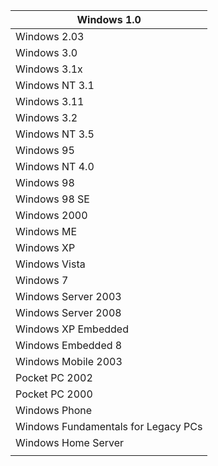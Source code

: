 | Windows 1.0                         |
| ----------------------------------- |
| Windows 2.03                        |
| Windows 3.0                         |
| Windows 3.1x                        |
| Windows NT 3.1                      |
| Windows 3.11                        |
| Windows 3.2                         |
| Windows NT 3.5                      | http://web.archive.org/web/20070311134342/http://www.microsoft.com/technet/archive/winntas/default.mspx?mfr=true |
| Windows 95                          | http://web.archive.org/web/20040831095313/http://www.microsoft.com/windows95/default.asp |
| Windows NT 4.0                      | http://web.archive.org/web/20070306001947/http://www.microsoft.com/ntworkstation/default.asp |
| Windows 98                          | http://web.archive.org/web/19991117072818/http://microsoft.com/windows98/default.asp |
| Windows 98 SE                       |
| Windows 2000                        | http://web.archive.org/web/20070309223952/http://www.microsoft.com/windows2000/default.mspx |
| Windows ME                          | http://web.archive.org/web/20061201234536/http://www.microsoft.com/windowsme/default.asp |
| Windows XP                          | Starter, Home, Pro ,x64 |
| Windows Vista                       |
| Windows 7                           | Home Basic, Home Premium, Enterprise, Ultimate |
| Windows Server 2003                 |
| Windows Server 2008                 |
| Windows XP Embedded                 |
| Windows Embedded 8                  | Windows Embedded POS ready 2009 |
| Windows Mobile 2003                 |
| Pocket PC 2002                      |
| Pocket PC 2000                      |
| Windows Phone                       |
| Windows Fundamentals for Legacy PCs |
| Windows Home Server                 | http://web.archive.org/web/20120201024219/http://windows.microsoft.com/en-US/windows/products/windows-home-server |
|                                     |  |